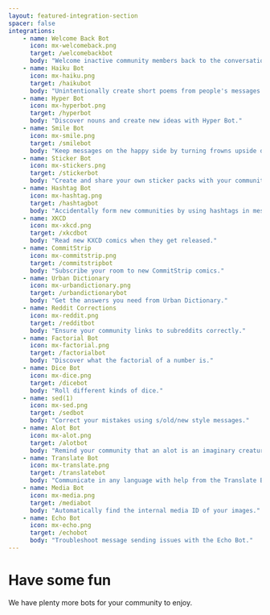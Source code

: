 ```yaml
---
layout: featured-integration-section
spacer: false
integrations:
    - name: Welcome Back Bot
      icon: mx-welcomeback.png
      target: /welcomebackbot
      body: "Welcome inactive community members back to the conversation."
    - name: Haiku Bot
      icon: mx-haiku.png
      target: /haikubot
      body: "Unintentionally create short poems from people's messages."
    - name: Hyper Bot
      icon: mx-hyperbot.png
      target: /hyperbot
      body: "Discover nouns and create new ideas with Hyper Bot."
    - name: Smile Bot
      icon: mx-smile.png
      target: /smilebot
      body: "Keep messages on the happy side by turning frowns upside down."
    - name: Sticker Bot
      icon: mx-stickers.png
      target: /stickerbot
      body: "Create and share your own sticker packs with your community."
    - name: Hashtag Bot
      icon: mx-hashtag.png
      target: /hashtagbot
      body: "Accidentally form new communities by using hashtags in messages."
    - name: XKCD
      icon: mx-xkcd.png
      target: /xkcdbot
      body: "Read new KXCD comics when they get released."
    - name: CommitStrip
      icon: mx-commitstrip.png
      target: /commitstripbot
      body: "Subscribe your room to new CommitStrip comics."
    - name: Urban Dictionary
      icon: mx-urbandictionary.png
      target: /urbandictionarybot
      body: "Get the answers you need from Urban Dictionary."
    - name: Reddit Corrections
      icon: mx-reddit.png
      target: /redditbot
      body: "Ensure your community links to subreddits correctly."
    - name: Factorial Bot
      icon: mx-factorial.png
      target: /factorialbot
      body: "Discover what the factorial of a number is."
    - name: Dice Bot
      icon: mx-dice.png
      target: /dicebot
      body: "Roll different kinds of dice."
    - name: sed(1)
      icon: mx-sed.png
      target: /sedbot
      body: "Correct your mistakes using s/old/new style messages."
    - name: Alot Bot
      icon: mx-alot.png
      target: /alotbot
      body: "Remind your community that an alot is an imaginary creature."
    - name: Translate Bot
      icon: mx-translate.png
      target: /translatebot
      body: "Communicate in any language with help from the Translate Bot."
    - name: Media Bot
      icon: mx-media.png
      target: /mediabot
      body: "Automatically find the internal media ID of your images."
    - name: Echo Bot
      icon: mx-echo.png
      target: /echobot
      body: "Troubleshoot message sending issues with the Echo Bot."
---
```


# Have some fun

We have plenty more bots for your community to enjoy.
